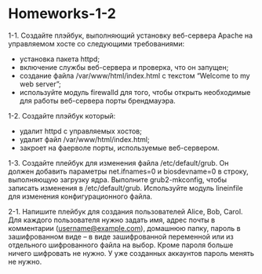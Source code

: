 # Homeworks-1-2
1-1.	Создайте плэйбук, выполняющий установку веб-сервера Apache на управляемом хосте со следующими требованиями:
-	установка пакета httpd;
-	включение службы веб-сервера и проверка, что он запущен;
-	создание файла /var/www/html/index.html с текстом “Welcome to my web server”;
-	используйте модуль firewalld для того, чтобы открыть необходимые для работы веб-сервера порты брендмауэра.

1-2.	 Создайте плэйбук который:
-	удалит httpd с управляемых хостов;
-	удалит файл /var/www/html/index.html;
-	закроет на фаерволе порты, используемые веб-сервером.

1-3.	Создайте плейбук для изменения файла /etc/default/grub. Он должен добавить параметры net.ifnames=0 и biosdevname=0 в строку, выполняющую загрузку ядра. Выполните grub2-mkconfig, чтобы записать изменения в /etc/default/grub. Используйте модуль lineinfile для изменения конфигурационного файла.

2-1. Напишите плейбук для создания пользователей Alice, Bob, Carol. Для каждого пользователя нужно задать имя, адрес почты в комментарии (username@example.com), домашнюю папку, пароль в зашифрованном виде – в виде зашифрованной переменной или из отдельного шифрованного файла на выбор. Кроме пароля больше ничего шифровать не нужно. У уже созданных аккаунтов пароль менять не нужно.

